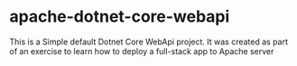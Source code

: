 # apache-dotnet-core-webapi
This is a Simple default Dotnet Core WebApi project.
It was created as part of an exercise to learn how to deploy a full-stack app to Apache server
